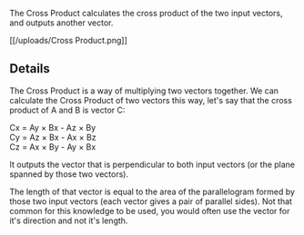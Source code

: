The Cross Product calculates the cross product of the two input vectors, and outputs another vector.

[[/uploads/Cross Product.png]]

## Details

The Cross Product is a way of multiplying two vectors together. 
We can calculate the Cross Product of two vectors this way, let's say that the cross product of A and B is vector C:

Cx = Ay × Bx - Az × By\
Cy = Az × Bx - Ax × Bz\
Cz = Ax × By - Ay × Bx

It outputs the vector that is perpendicular to both input vectors (or the plane spanned by those two vectors).

The length of that vector is equal to the area of the parallelogram formed by those two input vectors (each vector gives a pair of parallel sides). Not that common for this knowledge to be used, you would often use the vector for it's direction and not it's length.
